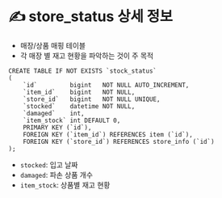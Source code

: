 # ✍️ store_status 상세 정보

- 매장/상품 매핑 테이블
- 각 매장 별 재고 현황을 파악하는 것이 주 목적

```mariadb
CREATE TABLE IF NOT EXISTS `stock_status`
(
    `id`         bigint   NOT NULL AUTO_INCREMENT,
    `item_id`    bigint   NOT NULL,
    `store_id`   bigint   NOT NULL UNIQUE,
    `stocked`    datetime NOT NULL,
    `damaged`    int,
    `item_stock` int DEFAULT 0,
    PRIMARY KEY (`id`),
    FOREIGN KEY (`item_id`) REFERENCES item (`id`),
    FOREIGN KEY (`store_id`) REFERENCES store_info (`id`)
);
```

- `stocked`: 입고 날짜
- `damaged`: 파손 상품 개수
- `item_stock`: 상품별 재고 현황